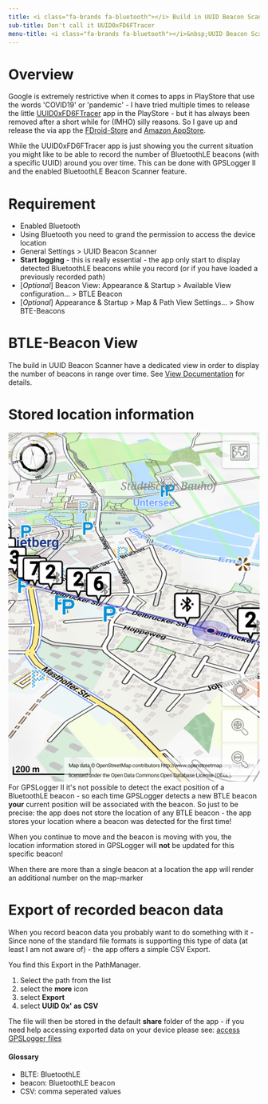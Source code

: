 ```yaml
---
title: <i class="fa-brands fa-bluetooth"></i> Build in UUID Beacon Scanner
sub-title: Don't call it UUID0xFD6FTracer
menu-title: <i class="fa-brands fa-bluetooth"></i>&nbsp;UUID Beacon Scanner
---
```

# Overview
Google is extremely restrictive when it comes to apps in PlayStore that use the words 'COVID19' or 'pandemic' - I have
tried multiple times to release the little [UUID0xFD6FTracer](https://github.com/marq24/UUID0xFD6FTracer) app in the
PlayStore - but it has always been removed after a short while for (IMHO) silly reasons. So I gave up and release the
via app the [FDroid-Store](https://f-droid.org/app/com.emacberry.uuid0xfd6fscan) and
[Amazon AppStore](https://www.amazon.com/gp/product/B08CY7JY1P).

While the UUID0xFD6FTracer app is just showing you the current situation you might like to be able to record the number
of BluetoothLE beacons (with a specific UUID) around you over time. This can be done with GPSLogger II and the enabled
BluetoothLE Beacon Scanner feature.

# Requirement
- Enabled Bluetooth
- Using Bluetooth you need to grand the permission to access the device location
- <i class="fa-solid fa-toggle-on"></i> General Settings > UUID Beacon Scanner
- **Start logging** - this is really essential - the app only start to display detected BluetoothLE beacons while you
  record (or if you have loaded a previously recorded path)
- <i class="fa-solid fa-toggle-on"></i> [_Optional_] Beacon View: Appearance & Startup > Available View configuration... > BTLE Beacon  
- <i class="fa-solid fa-square-check"></i> [_Optional_] Appearance & Startup > Map & Path View Settings... > Show BTE-Beacons   

# BTLE-Beacon View
The build in UUID Beacon Scanner have a dedicated view in order to display the number of beacons in range over time.
See [View Documentation](../1200-views/#btle-beacon-view) for details.

# Stored location information
<span class="shot">![shot1](/assets/img/gpsl/btle-beacons-on-map.png)</span> For GPSLogger II it's not possible to detect the exact position of a BluetoothLE beacon - so each time GPSLogger detects
a new BTLE beacon **your** current position will be associated with the beacon. So just to be precise: the app
does not store the location of any BTLE beacon - the app stores your location where a beacon was detected for the first
time!

When you continue to move and the beacon is moving with you, the location information stored in GPSLogger will **not**
be updated for this specific beacon!

When there are more than a single beacon at a location the app will render an additional number on the map-marker 

# Export of recorded beacon data
When you record beacon data you probably want to do something with it - Since none of the standard file formats is
supporting this type of data (at least I am not aware of) - the app offers a simple CSV Export.

You find this Export in the PathManager.
1. Select the path from the list
2. select the <i class="fa-solid fa-circle-chevron-down"></i> **more** icon
3. select <i class="fa-solid fa-floppy-disk"></i> **Export**
4. select **UUID 0x' as CSV**

The file will then be stored in the default **share** folder of the app - if you need help accessing exported data on
your device please see: [access GPSLogger files](../5000-export/#access-exported-files-in-the-share-folder)

#### Glossary
- BLTE: BluetoothLE
- beacon: BluetoothLE beacon
- CSV: comma seperated values